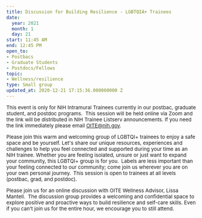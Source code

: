 ```yaml
---
title: Discussion for Building Resilience - LGBTQIA+ Trainees
date:
  year: 2021
  month: 1
  day: 21
start: 11:45 AM
end: 12:45 PM
open_to:
- Postbacs
- Graduate Students
- Postdocs/Fellows
topic:
- Wellness/resilience
type: Small group
updated_at: 2020-12-21 17:15:36.000000000 Z
---
```

<span style="font-size: 10pt;">This event is only for NIH Intramural
Trainees currently in our postbac, graduate student, and postdoc
programs.  This session will be held online via Zoom and the link will
be distributed in NIH Trainee Listserv announcements. If you need the
link immediately please email OITE@nih.gov. </span>

<span style="font-size: 10pt;">Please join this warm and welcoming group
of LGBTQI+ trainees to enjoy a safe space and be yourself. Let's share
our unique resources, experiences and challenges to help you feel
connected and supported during your time as an NIH trainee. Whether you
are feeling isolated, unsure or just want to expand your community, this
LGBTQI+ group is for you.  Labels are less important than your feeling
connected to our community; come join us wherever you are on your own
personal journey.  This session is open to trainees at all levels
(postbac, grad, and postdoc).</span>

<span style="font-size: 10pt;">Please join us for an online discussion
with OITE Wellness Advisor, Lissa Mantell.  The discussion group
provides a welcoming and confidential space to explore positive and
proactive ways to build resilience and self-care skills. Even if you
can\'t join us for the entire hour, we encourage you to still
attend. </span>

<span style="font-family: arial, helvetica, sans-serif;"> </span>

 

 
